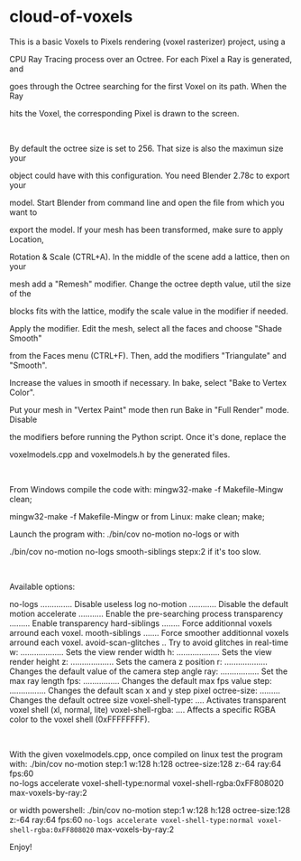 cloud-of-voxels
===============
This is a basic Voxels to Pixels rendering (voxel rasterizer) project, using a

CPU Ray Tracing process over an Octree. For each Pixel a Ray is generated, and

goes through the Octree searching for the first Voxel on its path. When the Ray

hits the Voxel, the corresponding Pixel is drawn to the screen.

<br/>

By default the octree size is set to 256. That size is also the maximun size your

object could have with this configuration. You need Blender 2.78c to export your

model. Start Blender from command line and open the file from which you want to

export the model. If your mesh has been transformed, make sure to apply Location,

Rotation & Scale (CTRL+A). In the middle of the scene add a lattice, then on your

mesh add a "Remesh" modifier. Change the octree depth value, util the size of the

blocks fits with the lattice, modify the scale value in the modifier if needed.

Apply the modifier. Edit the mesh, select all the faces and choose "Shade Smooth"

from the Faces menu (CTRL+F). Then, add the modifiers "Triangulate" and "Smooth".

Increase the values in smooth if necessary. In bake, select "Bake to Vertex Color".

Put your mesh in "Vertex Paint" mode then run Bake in "Full Render" mode. Disable

the modifiers before running the Python script. Once it's done, replace the

voxelmodels.cpp and voxelmodels.h by the generated files.

<br/>

From Windows compile the code with: mingw32-make -f Makefile-Mingw clean;

mingw32-make -f Makefile-Mingw or from Linux: make clean; make;

Launch the program with: ./bin/cov no-motion no-logs or with
 
./bin/cov no-motion no-logs smooth-siblings stepx:2 if it's too slow.

<br/>

Available options:

no-logs .............. Disable useless log
no-motion ............ Disable the default motion
accelerate ........... Enable the pre-searching process
transparency ......... Enable transparency
hard-siblings ........ Force additionnal voxels arround each voxel.
mooth-siblings ....... Force smoother additionnal voxels arround each voxel.
avoid-scan-glitches .. Try to avoid glitches in real-time
w: ................... Sets the view render width
h: ................... Sets the view render height
z: ................... Sets the camera z position
r: ................... Changes the default value of the camera step angle
ray: ................. Set the max ray length
fps:  ................ Changes the default max fps value
step: ................ Changes the default scan x and y step pixel 
octree-size: ......... Changes the default octree size
voxel-shell-type: .... Activates transparent voxel shell (xl, normal, lite)
voxel-shell-rgba: .... Affects a specific RGBA color to the voxel shell (0xFFFFFFFF). 

<br/>

With the given voxelmodels.cpp, once compiled on linux test the program with:
./bin/cov no-motion step:1 w:128 h:128 octree-size:128 z:-64 ray:64 fps:60 \
    no-logs accelerate voxel-shell-type:normal voxel-shell-rgba:0xFF808020 \
    max-voxels-by-ray:2
    
or width powershell:
./bin/cov no-motion step:1 w:128 h:128 octree-size:128 z:-64 ray:64 fps:60 `
    no-logs accelerate voxel-shell-type:normal voxel-shell-rgba:0xFF808020 `
    max-voxels-by-ray:2

Enjoy!
